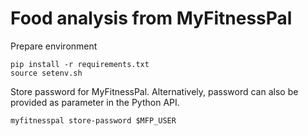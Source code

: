 # Food analysis from MyFitnessPal

Prepare environment

```(sh)
pip install -r requirements.txt
source setenv.sh
```

Store password for MyFitnessPal. Alternatively, password can also be provided
as parameter in the Python API.

```(sh)
myfitnesspal store-password $MFP_USER
```
